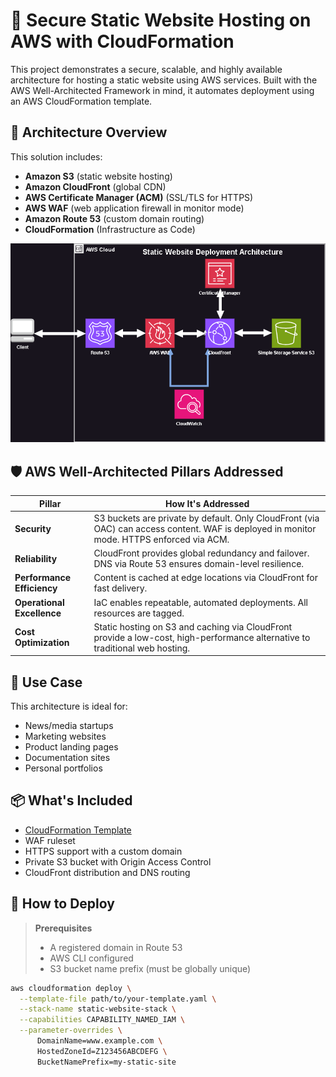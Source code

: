 # 🚀 Secure Static Website Hosting on AWS with CloudFormation

This project demonstrates a secure, scalable, and highly available architecture for hosting a static website using AWS services. Built with the AWS Well-Architected Framework in mind, it automates deployment using an AWS CloudFormation template.

## 🧩 Architecture Overview

This solution includes:
- **Amazon S3** (static website hosting)
- **Amazon CloudFront** (global CDN)
- **AWS Certificate Manager (ACM)** (SSL/TLS for HTTPS)
- **AWS WAF** (web application firewall in monitor mode)
- **Amazon Route 53** (custom domain routing)
- **CloudFormation** (Infrastructure as Code)

![Architecture Diagram](./Static-Website-Architecture.png)

## 🛡️ AWS Well-Architected Pillars Addressed

| Pillar | How It's Addressed |
|-------|---------------------|
| **Security** | S3 buckets are private by default. Only CloudFront (via OAC) can access content. WAF is deployed in monitor mode. HTTPS enforced via ACM. |
| **Reliability** | CloudFront provides global redundancy and failover. DNS via Route 53 ensures domain-level resilience. |
| **Performance Efficiency** | Content is cached at edge locations via CloudFront for fast delivery. |
| **Operational Excellence** | IaC enables repeatable, automated deployments. All resources are tagged. |
| **Cost Optimization** | Static hosting on S3 and caching via CloudFront provide a low-cost, high-performance alternative to traditional web hosting. |

## 🧠 Use Case

This architecture is ideal for:
- News/media startups
- Marketing websites
- Product landing pages
- Documentation sites
- Personal portfolios

## 📦 What's Included

- [CloudFormation Template](./static-website-cfn.yaml)
- WAF ruleset
- HTTPS support with a custom domain
- Private S3 bucket with Origin Access Control
- CloudFront distribution and DNS routing

## 🚀 How to Deploy

> **Prerequisites**
> - A registered domain in Route 53
> - AWS CLI configured
> - S3 bucket name prefix (must be globally unique)

```bash
aws cloudformation deploy \
  --template-file path/to/your-template.yaml \
  --stack-name static-website-stack \
  --capabilities CAPABILITY_NAMED_IAM \
  --parameter-overrides \
      DomainName=www.example.com \
      HostedZoneId=Z123456ABCDEFG \
      BucketNamePrefix=my-static-site
